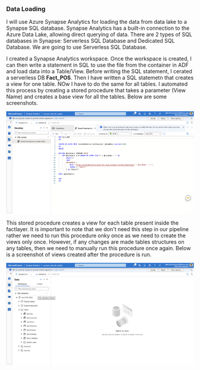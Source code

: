 ### Data Loading

I will use Azure Synapse Analytics for loading the data from data lake to a Synapse SQL database. Synapse Analytics has a built-in connection to the Azure Data Lake, allowing direct querying of data. There are 2 types of SQL databases in Synapse: Serverless SQL Database and Dedicated SQL Database. We are going to use Serverless SQL Database.

I created a Synapse Analytics workspace. Once the workspace is created, I can then write a statement in SQL to use the file from the container in ADF and load data into a Table/View. Before writing the SQL statement, I cerated a serverless DB **Fact_POS**. Then I have written a SQL statemetn that creates a view for one table. NOw I have to do the same for all tables. I automated this process by creating a stored procedure that takes a parameter (View Name) and creates a base view for all the tables. Below are some screenshots.

![Views Stored Procedure Screenshot](./img/Views%20Stored%20Procedure.png)

This stored procedure creates a view for each table present inside the factlayer. It is important to note that we don't need this step in our pipeline rather we need to run this procedure onky once as we need to create the views only once. However, if any changes are made tables structures on any tables, then we need to manually run this procedure once again. Below is a screenshot of views created after the procedure is run.

![Views Created Screenshot](./img/Views%20Created%20Screenshot.png)